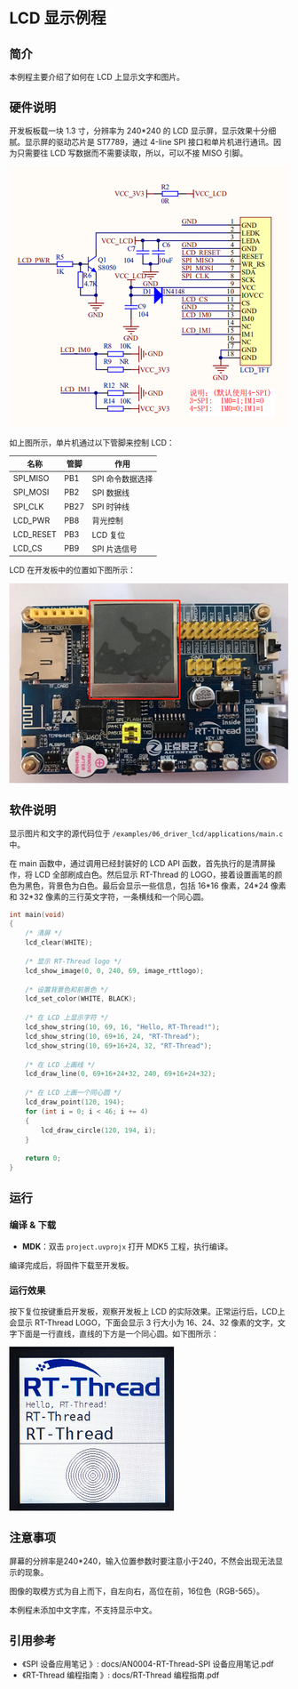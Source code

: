# LCD 显示例程

## 简介

本例程主要介绍了如何在 LCD 上显示文字和图片。

## 硬件说明

开发板板载一块 1.3 寸，分辨率为 240*240 的 LCD 显示屏，显示效果十分细腻。显示屏的驱动芯片是 ST7789，通过 4-line SPI 接口和单片机进行通讯。因为只需要往 LCD 写数据而不需要读取，所以，可以不接 MISO 引脚。

![LCD 原理图](../../docs/figures/06_basic_lcd/lcd_sch1.png)

如上图所示，单片机通过以下管脚来控制 LCD：

| 名称      | 管脚 | 作用             |
| --------- | ---- | ---------------- |
| SPI_MISO  | PB1  | SPI 命令数据选择 |
| SPI_MOSI  | PB2  | SPI 数据线       |
| SPI_CLK   | PB27 | SPI 时钟线       |
| LCD_PWR   | PB8  | 背光控制         |
| LCD_RESET | PB3  | LCD 复位         |
| LCD_CS    | PB9  | SPI 片选信号     |


LCD 在开发板中的位置如下图所示：

![LCD 位置](../../docs/figures/06_basic_lcd/lcd_location.png)

## 软件说明

显示图片和文字的源代码位于 `/examples/06_driver_lcd/applications/main.c` 中。

在 main 函数中，通过调用已经封装好的 LCD API 函数，首先执行的是清屏操作，将 LCD 全部刷成白色。然后显示 RT-Thread 的 LOGO，接着设置画笔的颜色为黑色，背景色为白色。最后会显示一些信息，包括 16\*16 像素，24*24 像素和 32\*32 像素的三行英文字符，一条横线和一个同心圆。

```c
int main(void)
{    
    /* 清屏 */
    lcd_clear(WHITE);

    /* 显示 RT-Thread logo */
    lcd_show_image(0, 0, 240, 69, image_rttlogo);
    
    /* 设置背景色和前景色 */
    lcd_set_color(WHITE, BLACK);

    /* 在 LCD 上显示字符 */
    lcd_show_string(10, 69, 16, "Hello, RT-Thread!");
    lcd_show_string(10, 69+16, 24, "RT-Thread");
    lcd_show_string(10, 69+16+24, 32, "RT-Thread");
    
    /* 在 LCD 上画线 */
    lcd_draw_line(0, 69+16+24+32, 240, 69+16+24+32);
    
    /* 在 LCD 上画一个同心圆 */
    lcd_draw_point(120, 194);
    for (int i = 0; i < 46; i += 4)
    {
        lcd_draw_circle(120, 194, i);
    }

    return 0;
}
```


## 运行

### 编译 & 下载

- **MDK**：双击 `project.uvprojx` 打开 MDK5 工程，执行编译。

编译完成后，将固件下载至开发板。

### 运行效果

按下复位按键重启开发板，观察开发板上 LCD 的实际效果。正常运行后，LCD上会显示 RT-Thread LOGO，下面会显示 3 行大小为 16、24、32 像素的文字，文字下面是一行直线，直线的下方是一个同心圆。如下图所示：

![demo 效果图](../../docs/figures/06_basic_lcd/lcd_disp.png)

## 注意事项

屏幕的分辨率是240*240，输入位置参数时要注意小于240，不然会出现无法显示的现象。

图像的取模方式为自上而下，自左向右，高位在前，16位色（RGB-565）。

本例程未添加中文字库，不支持显示中文。

## 引用参考

- 《SPI 设备应用笔记 》: docs/AN0004-RT-Thread-SPI 设备应用笔记.pdf
- 《RT-Thread 编程指南 》: docs/RT-Thread 编程指南.pdf
